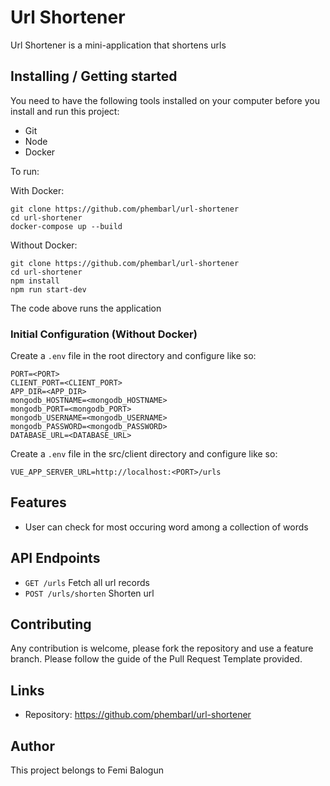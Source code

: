 # Url Shortener

Url Shortener is a mini-application that shortens urls

## Installing / Getting started

You need to have the following tools installed on your computer before you install and run this project:

- Git
- Node
- Docker

To run:

With Docker:

```shell
git clone https://github.com/phembarl/url-shortener
cd url-shortener
docker-compose up --build
```

Without Docker:

```shell
git clone https://github.com/phembarl/url-shortener
cd url-shortener
npm install
npm run start-dev
```

The code above runs the application

### Initial Configuration (Without Docker)

Create a `.env` file in the root directory and configure like so:

```
PORT=<PORT>
CLIENT_PORT=<CLIENT_PORT>
APP_DIR=<APP_DIR>
mongodb_HOSTNAME=<mongodb_HOSTNAME>
mongodb_PORT=<mongodb_PORT>
mongodb_USERNAME=<mongodb_USERNAME>
mongodb_PASSWORD=<mongodb_PASSWORD>
DATABASE_URL=<DATABASE_URL>
```

Create a `.env` file in the src/client directory and configure like so:

```
VUE_APP_SERVER_URL=http://localhost:<PORT>/urls
```

## Features

- User can check for most occuring word among a collection of words

## API Endpoints

- `GET /urls` Fetch all url records
- `POST /urls/shorten` Shorten url

## Contributing

Any contribution is welcome, please fork the repository and use a feature
branch. Please follow the guide of the Pull Request Template provided.

## Links

- Repository: https://github.com/phembarl/url-shortener

## Author

This project belongs to Femi Balogun
